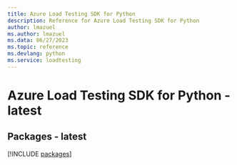 ```yaml
---
title: Azure Load Testing SDK for Python
description: Reference for Azure Load Testing SDK for Python
author: lmazuel
ms.author: lmazuel
ms.data: 06/27/2023
ms.topic: reference
ms.devlang: python
ms.service: loadtesting
---
```

# Azure Load Testing SDK for Python - latest

## Packages - latest
[!INCLUDE [packages](load-testing-index.md)]
